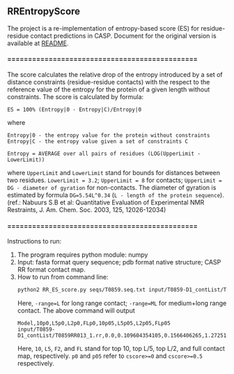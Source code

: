 ## RREntropyScore ##

The project is a re-implementation of entropy-based score (ES) for 
residue-residue contact predictions in CASP. Document for the original
version is available at [README](README).

#### ============================================== ####
The score calculates the relative drop of the entropy introduced 
by a set of distance constraints (residue-residue contacts) with 
the respect to the reference value of the entropy for the protein 
of a given length without constraints.
The score is calculated by formula:
```
ES = 100% (Entropy|0 - Entropy|C)/Entropy|0
```
where
```
Entropy|0 - the entropy value for the protein without constraints
Entropy|C - the entropy value given a set of constraints C
```
```
Entropy = AVERAGE over all pairs of residues (LOG(UpperLimit - LowerLimit))
```
where ``UpperLimit`` and ``LowerLimit`` stand for bounds for distances between
two residues. ``LowerLimit = 3.2``; ``UpperLimit = 8`` for contacts; 
``UpperLimit = DG - diameter of gyration`` for non-contacts. The diameter of 
gyration is estimated by formula ``DG=5.54L^0.34``
(``L - length of the protein sequence``).
(ref.: Nabuurs S.B et al: Quantitative Evaluation of Experimental NMR
Restraints, J. Am. Chem. Soc. 2003, 125, 12026-12034)

#### ============================================== ####
Instructions to run:
1. The program requires python module: numpy
2. Input: fasta format query sequence; pdb format native structure; CASP RR
   format contact map.
3. How to run from command line:
   ```bash
   python2 RR_ES_score.py seqs/T0859.seq.txt input/T0859-D1_contList/T0859.pdb input/T0859-D1_contList/T0859RR013_1.rr -range=L 
   ```
   Here, ``-range=L`` for long range contact; ``-range=ML`` for medium+long
   range contact. The above command will output
   ```
   Model,10p0,L5p0,L2p0,FLp0,10p05,L5p05,L2p05,FLp05
   input/T0859-D1_contList/T0859RR013_1.rr,0.0,0.109604354105,0.1566406265,1.27251629731,0.0,0.0,0.0,0.0
   ```
   Here, ``10``, ``L5``, ``F2``, and ``FL`` stand for top 10, top L/5,
   top L/2, and full contact map, respectively. ``p0`` and ``p05`` refer to
   ``cscore>=0`` and ``cscore>=0.5`` respectively.
